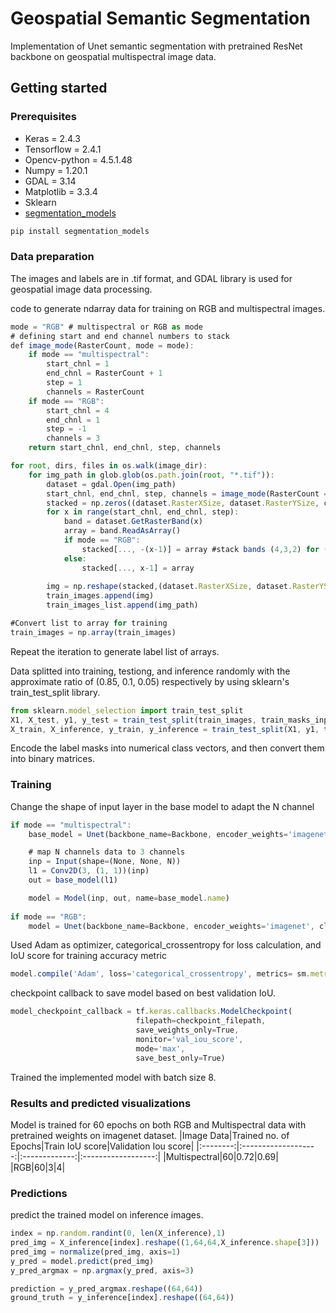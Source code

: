 # Geospatial Semantic Segmentation
  Implementation of Unet semantic segmentation with pretrained ResNet backbone on geospatial multispectral image data.
## Getting started
### Prerequisites
- Keras = 2.4.3
- Tensorflow = 2.4.1
- Opencv-python = 4.5.1.48
- Numpy = 1.20.1
- GDAL = 3.14
- Matplotlib = 3.3.4
- Sklearn 
- [segmentation_models](https://github.com/qubvel/segmentation_models)

```javascript
pip install segmentation_models
```
### Data preparation
The images and labels are in .tif format, and GDAL library is used for geospatial image data processing.

code to generate ndarray data for training on RGB and multispectral images.

```javascript
mode = "RGB" # multispectral or RGB as mode
# defining start and end channel numbers to stack
def image_mode(RasterCount, mode = mode):
    if mode == "multispectral":
        start_chnl = 1
        end_chnl = RasterCount + 1
        step = 1
        channels = RasterCount
    if mode == "RGB":
        start_chnl = 4
        end_chnl = 1
        step = -1
        channels = 3
    return start_chnl, end_chnl, step, channels

for root, dirs, files in os.walk(image_dir):
    for img_path in glob.glob(os.path.join(root, "*.tif")):
        dataset = gdal.Open(img_path)
        start_chnl, end_chnl, step, channels = image_mode(RasterCount = dataset.RasterCount)
        stacked = np.zeros((dataset.RasterXSize, dataset.RasterYSize, channels), int)
        for x in range(start_chnl, end_chnl, step):
            band = dataset.GetRasterBand(x)
            array = band.ReadAsArray()
            if mode == "RGB":
                stacked[..., -(x-1)] = array #stack bands (4,3,2) for (R,G,B) respectively.
            else:
                stacked[..., x-1] = array
            
        img = np.reshape(stacked,(dataset.RasterXSize, dataset.RasterYSize, channels))
        train_images.append(img)
        train_images_list.append(img_path)    

#Convert list to array for training
train_images = np.array(train_images)
```
Repeat the iteration to generate label list of arrays.

Data splitted into training, testiong, and inference randomly with the approximate ratio of (0.85, 0.1, 0.05) respectively by using sklearn's train_test_split library.
```javascript
from sklearn.model_selection import train_test_split
X1, X_test, y1, y_test = train_test_split(train_images, train_masks_input, test_size = 0.10, random_state = 0)
X_train, X_inference, y_train, y_inference = train_test_split(X1, y1, test_size = 0.05, random_state = 0)
```
Encode the label masks into numerical class vectors, and then convert them into binary matrices.
### Training
Change the shape of input layer in the base model to adapt the N channel
```javascript
if mode == "multispectral":
    base_model = Unet(backbone_name=Backbone, encoder_weights='imagenet', classes = n_classes, activation = 'softmax')

    # map N channels data to 3 channels
    inp = Input(shape=(None, None, N))
    l1 = Conv2D(3, (1, 1))(inp) 
    out = base_model(l1)

    model = Model(inp, out, name=base_model.name)
    
if mode == "RGB":
    model = Unet(backbone_name=Backbone, encoder_weights='imagenet', classes = n_classes, activation = 'softmax')
```
Used Adam as optimizer, categorical_crossentropy for loss calculation, and IoU score for training accuracy metric
```javascript
model.compile('Adam', loss='categorical_crossentropy', metrics= sm.metrics.IOUScore())
```
checkpoint callback to save model based on best validation IoU.
```javascript
model_checkpoint_callback = tf.keras.callbacks.ModelCheckpoint(
                            filepath=checkpoint_filepath,
                            save_weights_only=True,
                            monitor='val_iou_score',
                            mode='max',
                            save_best_only=True)
```
Trained the implemented model with batch size 8.
### Results and predicted visualizations
Model is trained for 60 epochs on both RGB and Multispectral data with pretrained weights on imagenet dataset.
|Image Data|Trained no. of Epochs|Train IoU score|Validation Iou score|
|:--------:|:-------------------:|:-------------:|:------------------:|
|Multispectral|60|0.72|0.69|
|RGB|60|3|4|
### Predictions
predict the trained model on inference images.
```javascript
index = np.random.randint(0, len(X_inference),1) 
pred_img = X_inference[index].reshape((1,64,64,X_inference.shape[3]))
pred_img = normalize(pred_img, axis=1)
y_pred = model.predict(pred_img)
y_pred_argmax = np.argmax(y_pred, axis=3)

prediction = y_pred_argmax.reshape((64,64))
ground_truth = y_inference[index].reshape((64,64))
```
